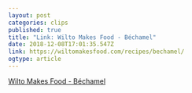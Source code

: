 ```yaml
---
layout: post 
categories: clips 
published: true 
title: "Link: Wilto Makes Food - Béchamel" 
date: 2018-12-08T17:01:35.547Z 
link: https://wiltomakesfood.com/recipes/bechamel/ 
ogtype: article 
---
```

[ Wilto Makes Food - Béchamel ]( https://wiltomakesfood.com/recipes/bechamel/ ) 
